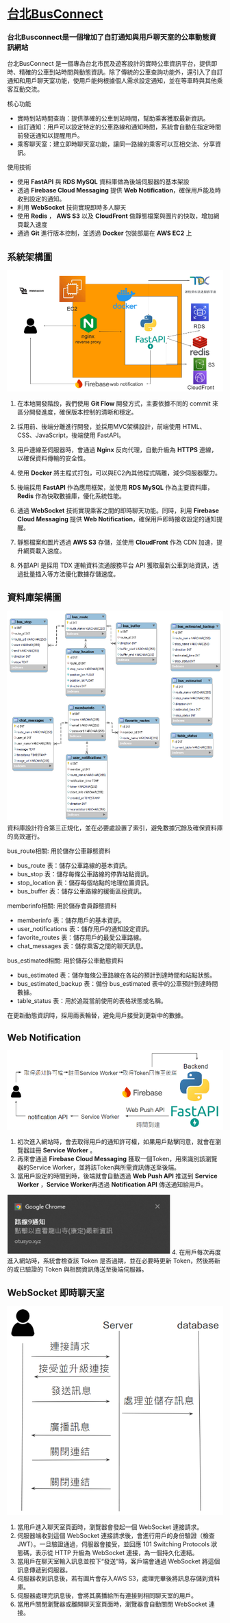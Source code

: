 # [台北BusConnect](https://otusyo.xyz/)

### 台北Busconnect是一個增加了自訂通知與用戶聊天室的公車動態資訊網站
 
台北BusConnect 是一個專為台北市民及遊客設計的實時公車資訊平台，提供即時、精確的公車到站時間與動態資訊。除了傳統的公車查詢功能外，還引入了自訂通知和用戶聊天室功能，使用戶能夠根據個人需求設定通知，並在等車時與其他乘客互動交流。
  
核心功能
- 實時到站時間查詢：提供準確的公車到站時間，幫助乘客獲取最新資訊。
- 自訂通知：用戶可以設定特定的公車路線和通知時間，系統會自動在指定時間前發送通知以提醒用戶。
- 乘客聊天室：建立即時聊天室功能，讓同一路線的乘客可以互相交流、分享資訊。

使用技術
- 使用 **FastAPI** 與 **RDS MySQL** 資料庫做為後端伺服器的基本架設
- 透過 **Firebase Cloud Messaging** 提供 **Web Notification**，確保用戶能及時收到設定的通知。
- 利用 **WebSocket** 技術實現即時多人聊天
- 使用 **Redis** ， **AWS S3** 以及 **CloudFront** 做靜態檔案與圖片的快取，增加網頁載入速度
- 通過 **Git** 進行版本控制，並透過 **Docker** 包裝部屬在 **AWS EC2** 上


## 系統架構圖
![ARD](images/ArchitectureDiagram.png)
1. 在本地開發階段，我們使用 **Git Flow** 開發方式，主要依據不同的 commit 來區分開發進度，確保版本控制的清晰和穩定。

2. 採用前、後端分離進行開發，並採用MVC架構設計，前端使用 HTML、CSS、JavaScript，後端使用 FastAPI。

3. 用戶連線至伺服器時，會通過 **Nginx** 反向代理，自動升級為 **HTTPS** 連線，以確保資料傳輸的安全性。

4. 使用 **Docker** 將主程式打包，可以與EC2內其他程式隔離，減少伺服器壓力。

5. 後端採用 **FastAPI** 作為應用框架，並使用 **RDS MySQL** 作為主要資料庫，**Redis** 作為快取數據庫，優化系統性能。

6. 通過 **WebSocket** 技術實現乘客之間的即時聊天功能。同時，利用 **Firebase Cloud Messaging** 提供 **Web Notification**，確保用戶即時接收設定的通知提醒。

7. 靜態檔案和圖片透過 **AWS S3** 存儲，並使用 **CloudFront** 作為 CDN 加速，提升網頁載入速度。

8. 外部API 是採用 TDX 運輸資料流通服務平台 API 獲取最新公車到站資訊，透過批量插入等方法優化數據存儲速度。

## 資料庫架構圖
![ERD](images/db.png)
資料庫設計符合第三正規化，並在必要處設置了索引，避免數據冗餘及確保資料庫的高效運行。

bus_route相關: 用於儲存公車靜態資料
- bus_route 表：儲存公車路線的基本資訊。
- bus_stop 表：儲存每條公車路線的停靠站點資訊。
- stop_location 表：儲存每個站點的地理位置資訊。
- bus_buffer 表：儲存公車路線的緩衝區段資訊。

memberinfo相關: 用於儲存會員靜態資料
- memberinfo 表：儲存用戶的基本資訊。
- user_notifications 表：儲存用戶的通知設定資訊。
- favorite_routes 表：儲存用戶的最愛公車路線。
- chat_messages 表：儲存乘客之間的聊天訊息。

bus_estimated相關: 用於儲存公車動態資料
- bus_estimated 表：儲存每條公車路線在各站的預計到達時間和站點狀態。
- bus_estimated_backup 表：備份 bus_estimated 表中的公車預計到達時間數據。
- table_status 表：用於追蹤當前使用的表格狀態或名稱。

在更新動態資訊時，採用兩表輪替，避免用戶接受到更新中的數據。
## Web Notification
![WEBD](images/webnotiflowchart.PNG)
1. 初次進入網站時，會去取得用戶的通知許可權，如果用戶點擊同意，就會在瀏覽器註冊 **Service Worker** 。
2. 再來會通過 **Firebase Cloud Messaging** 獲取一個Token，用來識別該瀏覽器的Service Worker，並將該Token與所需資訊傳送至後端。
3. 當用戶設定的時間到時，後端就會自動透過 **Web Push API** 推送到 **Service Worker** ，**Service Worker**再透過 **Notification API** 傳送通知給用戶。

![Noti](images/noti.PNG)
4. 在用戶每次再度進入網站時，系統會檢查該 Token 是否過期，並在必要時更新 Token，然後將新的或已驗證的 Token 與相關資訊傳送至後端伺服器。

 
## WebSocket 即時聊天室
![chat](images/chat.PNG)
1. 當用戶進入聊天室頁面時，瀏覽器會發起一個 WebSocket 連接請求。
2. 伺服器端收到這個 WebSocket 連接請求後，會進行用戶的身份驗證（檢查 JWT）。一旦驗證通過，伺服器會接受，並回應 101 Switching Protocols 狀態碼，表示從 HTTP 升級為 WebSocket 連接，為一個持久化連結。
3. 當用戶在聊天室輸入訊息並按下“發送”時，客戶端會通過 WebSocket 將這個訊息傳遞到伺服器。
4. 伺服器收到訊息後，若有圖片會存入AWS S3，處理完畢後將訊息存儲到資料庫。
5. 伺服器處理完訊息後，會將其廣播給所有連接到相同聊天室的用戶。
6. 當用戶關閉瀏覽器或離開聊天室頁面時，瀏覽器會自動關閉 WebSocket 連接。

